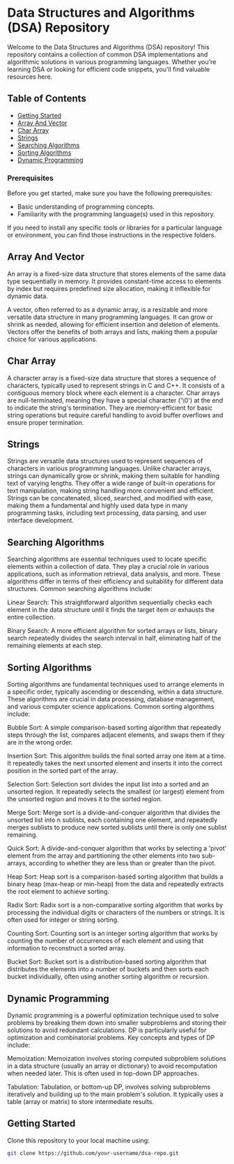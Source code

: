 # Data Structures and Algorithms (DSA) Repository

Welcome to the Data Structures and Algorithms (DSA) repository! This repository contains a collection of common DSA implementations and algorithmic solutions in various programming languages. Whether you're learning DSA or looking for efficient code snippets, you'll find valuable resources here.

## Table of Contents
- [Getting Started](#getting-started)
- [Array And Vector](#array-and-Vector)
- [Char Array](#Char-array)
- [Strings](#strings)
- [Searching Algorithms](#searching-algorithms)
- [Sorting Algorithms](#sorting-algorithms)
- [Dynamic Programming](#dynamic-programming)

### Prerequisites

Before you get started, make sure you have the following prerequisites:

- Basic understanding of programming concepts.
- Familiarity with the programming language(s) used in this repository.

If you need to install any specific tools or libraries for a particular language or environment, you can find those instructions in the respective folders.

## Array And Vector

An array is a fixed-size data structure that stores elements of the same data type sequentially in memory. It provides constant-time access to elements by index but requires predefined size allocation, making it inflexible for dynamic data.

A vector, often referred to as a dynamic array, is a resizable and more versatile data structure in many programming languages. It can grow or shrink as needed, allowing for efficient insertion and deletion of elements. Vectors offer the benefits of both arrays and lists, making them a popular choice for various applications.

## Char Array
A character array is a fixed-size data structure that stores a sequence of characters, typically used to represent strings in C and C++. It consists of a contiguous memory block where each element is a character. Char arrays are null-terminated, meaning they have a special character ('\0') at the end to indicate the string's termination. They are memory-efficient for basic string operations but require careful handling to avoid buffer overflows and ensure proper termination.


## Strings
Strings are versatile data structures used to represent sequences of characters in various programming languages. Unlike character arrays, strings can dynamically grow or shrink, making them suitable for handling text of varying lengths. They offer a wide range of built-in operations for text manipulation, making string handling more convenient and efficient. Strings can be concatenated, sliced, searched, and modified with ease, making them a fundamental and highly used data type in many programming tasks, including text processing, data parsing, and user interface development.

## Searching Algorithms
Searching algorithms are essential techniques used to locate specific elements within a collection of data. They play a crucial role in various applications, such as information retrieval, data analysis, and more. These algorithms differ in terms of their efficiency and suitability for different data structures. Common searching algorithms include:

Linear Search: This straightforward algorithm sequentially checks each element in the data structure until it finds the target item or exhausts the entire collection.

Binary Search: A more efficient algorithm for sorted arrays or lists, binary search repeatedly divides the search interval in half, eliminating half of the remaining elements at each step.

## Sorting Algorithms 
Sorting algorithms are fundamental techniques used to arrange elements in a specific order, typically ascending or descending, within a data structure. These algorithms are crucial in data processing, database management, and various computer science applications. Common sorting algorithms include:

Bubble Sort: A simple comparison-based sorting algorithm that repeatedly steps through the list, compares adjacent elements, and swaps them if they are in the wrong order.

Insertion Sort: This algorithm builds the final sorted array one item at a time. It repeatedly takes the next unsorted element and inserts it into the correct position in the sorted part of the array.

Selection Sort: Selection sort divides the input list into a sorted and an unsorted region. It repeatedly selects the smallest (or largest) element from the unsorted region and moves it to the sorted region.

Merge Sort: Merge sort is a divide-and-conquer algorithm that divides the unsorted list into n sublists, each containing one element, and repeatedly merges sublists to produce new sorted sublists until there is only one sublist remaining.

Quick Sort: A divide-and-conquer algorithm that works by selecting a 'pivot' element from the array and partitioning the other elements into two sub-arrays, according to whether they are less than or greater than the pivot.

Heap Sort: Heap sort is a comparison-based sorting algorithm that builds a binary heap (max-heap or min-heap) from the data and repeatedly extracts the root element to achieve sorting.

Radix Sort: Radix sort is a non-comparative sorting algorithm that works by processing the individual digits or characters of the numbers or strings. It is often used for integer or string sorting.

Counting Sort: Counting sort is an integer sorting algorithm that works by counting the number of occurrences of each element and using that information to reconstruct a sorted array.

Bucket Sort: Bucket sort is a distribution-based sorting algorithm that distributes the elements into a number of buckets and then sorts each bucket individually, often using another sorting algorithm or recursion.


## Dynamic Programming
Dynamic programming is a powerful optimization technique used to solve problems by breaking them down into smaller subproblems and storing their solutions to avoid redundant calculations. DP is particularly useful for optimization and combinatorial problems. Key concepts and types of DP include:

Memoization: Memoization involves storing computed subproblem solutions in a data structure (usually an array or dictionary) to avoid recomputation when needed later. This is often used in top-down DP approaches.

Tabulation: Tabulation, or bottom-up DP, involves solving subproblems iteratively and building up to the main problem's solution. It typically uses a table (array or matrix) to store intermediate results.




## Getting Started

Clone this repository to your local machine using:

```bash
git clone https://github.com/your-username/dsa-repo.git
